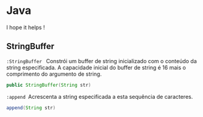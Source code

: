 # Java
I hope it helps !

## StringBuffer

`:StringBuffer ` Constrói um buffer de string inicializado com o conteúdo da string especificada. A capacidade inicial do buffer de string é 16 mais o comprimento do argumento de string.

```java
public StringBuffer(String str)
```
`:append `Acrescenta a string especificada a esta sequência de caracteres.

```java
append(String str)
```
	

